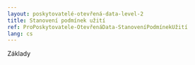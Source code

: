 ```yaml
---
layout: poskytovatelé-otevřená-data-level-2
title: Stanovení podmínek užití
ref: ProPoskytovatele-OtevřenáData-StanoveníPodmínekUžití
lang: cs
---
```


Základy
